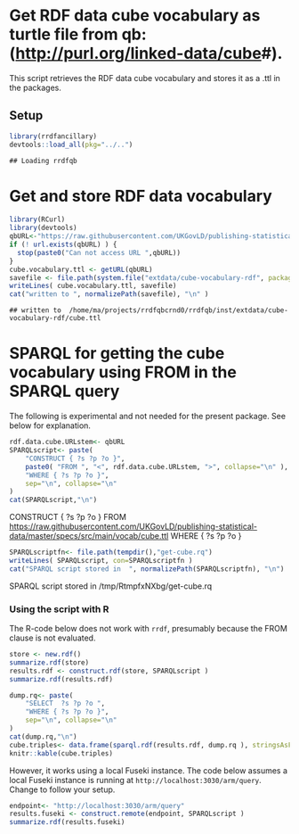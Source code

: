Get RDF data cube vocabulary as turtle file from qb: (<http://purl.org/linked-data/cube>\#).
============================================================================================

This script retrieves the RDF data cube vocabulary and stores it as a .ttl in the packages.

Setup
-----

``` r
library(rrdfancillary)
devtools::load_all(pkg="../..")
```

    ## Loading rrdfqb

Get and store RDF data vocabulary
=================================

``` r
library(RCurl)
library(devtools)
qbURL<-"https://raw.githubusercontent.com/UKGovLD/publishing-statistical-data/master/specs/src/main/vocab/cube.ttl"
if (! url.exists(qbURL) ) {
  stop(paste0("Can not access URL ",qbURL))
}
cube.vocabulary.ttl <- getURL(qbURL)
savefile <- file.path(system.file("extdata/cube-vocabulary-rdf", package="rrdfqb"), "cube.ttl" )
writeLines( cube.vocabulary.ttl, savefile)
cat("written to ", normalizePath(savefile), "\n" )
```

    ## written to  /home/ma/projects/rrdfqbcrnd0/rrdfqb/inst/extdata/cube-vocabulary-rdf/cube.ttl

SPARQL for getting the cube vocabulary using FROM in the SPARQL query
=====================================================================

The following is experimental and not needed for the present package. See below for explanation.

``` r
rdf.data.cube.URLstem<- qbURL
SPARQLscript<- paste(
    "CONSTRUCT { ?s ?p ?o }",
    paste0( "FROM ", "<", rdf.data.cube.URLstem, ">", collapse="\n" ),
    "WHERE { ?s ?p ?o }",
    sep="\n", collapse="\n"
)
cat(SPARQLscript,"\n")
```

CONSTRUCT { ?s ?p ?o } FROM <https://raw.githubusercontent.com/UKGovLD/publishing-statistical-data/master/specs/src/main/vocab/cube.ttl> WHERE { ?s ?p ?o }

``` r
SPARQLscriptfn<- file.path(tempdir(),"get-cube.rq")
writeLines( SPARQLscript, con=SPARQLscriptfn )
cat("SPARQL script stored in  ", normalizePath(SPARQLscriptfn), "\n")
```

SPARQL script stored in /tmp/RtmpfxNXbg/get-cube.rq

### Using the script with R

The R-code below does not work with `rrdf`, presumably because the FROM clause is not evaluated.

``` r
store <- new.rdf()
summarize.rdf(store)
results.rdf <- construct.rdf(store, SPARQLscript )
summarize.rdf(results.rdf)

dump.rq<- paste(
    "SELECT  ?s ?p ?o ",
    "WHERE { ?s ?p ?o }",
    sep="\n", collapse="\n"
)
cat(dump.rq,"\n")
cube.triples<- data.frame(sparql.rdf(results.rdf, dump.rq ), stringsAsFactors=FALSE)
knitr::kable(cube.triples)
```

However, it works using a local Fuseki instance. The code below assumes a local Fuseki instance is running at `http://localhost:3030/arm/query`. Change to follow your setup.

``` r
endpoint<- "http://localhost:3030/arm/query"
results.fuseki <- construct.remote(endpoint, SPARQLscript )
summarize.rdf(results.fuseki)
```
